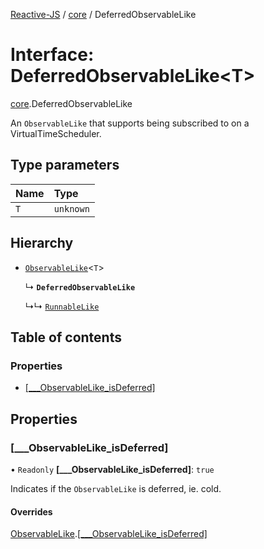 [Reactive-JS](../README.md) / [core](../modules/core.md) / DeferredObservableLike

# Interface: DeferredObservableLike<T\>

[core](../modules/core.md).DeferredObservableLike

An `ObservableLike` that supports being subscribed to on a VirtualTimeScheduler.

## Type parameters

| Name | Type |
| :------ | :------ |
| `T` | `unknown` |

## Hierarchy

- [`ObservableLike`](core.ObservableLike.md)<`T`\>

  ↳ **`DeferredObservableLike`**

  ↳↳ [`RunnableLike`](core.RunnableLike.md)

## Table of contents

### Properties

- [[\_\_\_ObservableLike\_isDeferred]](core.DeferredObservableLike.md#[___observablelike_isdeferred])

## Properties

### [\_\_\_ObservableLike\_isDeferred]

• `Readonly` **[\_\_\_ObservableLike\_isDeferred]**: ``true``

Indicates if the `ObservableLike` is deferred, ie. cold.

#### Overrides

[ObservableLike](core.ObservableLike.md).[[___ObservableLike_isDeferred]](core.ObservableLike.md#[___observablelike_isdeferred])
